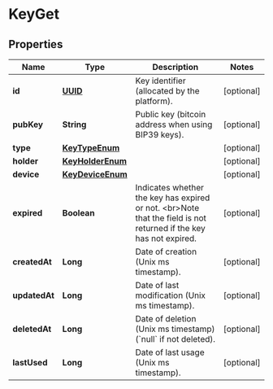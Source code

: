 
# KeyGet

## Properties
Name | Type | Description | Notes
------------ | ------------- | ------------- | -------------
**id** | [**UUID**](UUID.md) | Key identifier (allocated by the platform). |  [optional]
**pubKey** | **String** | Public key (bitcoin address when using BIP39 keys). |  [optional]
**type** | [**KeyTypeEnum**](KeyTypeEnum.md) |  |  [optional]
**holder** | [**KeyHolderEnum**](KeyHolderEnum.md) |  |  [optional]
**device** | [**KeyDeviceEnum**](KeyDeviceEnum.md) |  |  [optional]
**expired** | **Boolean** | Indicates whether the key has expired or not. &lt;br&gt;Note that the field is not returned if the key has not expired.  |  [optional]
**createdAt** | **Long** | Date of creation (Unix ms timestamp). |  [optional]
**updatedAt** | **Long** | Date of last modification (Unix ms timestamp). |  [optional]
**deletedAt** | **Long** | Date of deletion (Unix ms timestamp) (&#x60;null&#x60; if not deleted). |  [optional]
**lastUsed** | **Long** | Date of last usage (Unix ms timestamp). |  [optional]



